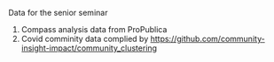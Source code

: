 Data for the senior seminar

1. Compass analysis data from ProPublica
2. Covid comminity data complied by https://github.com/community-insight-impact/community_clustering
